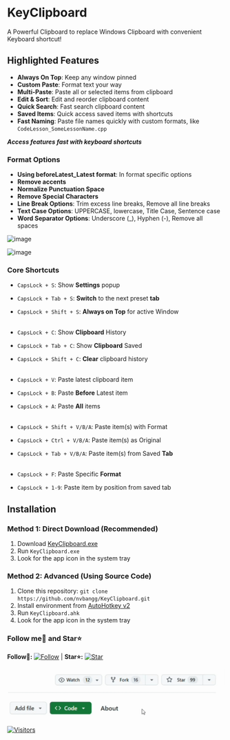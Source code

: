 # KeyClipboard

A Powerful Clipboard to replace Windows Clipboard with convenient Keyboard shortcut!

## Highlighted Features

- **Always On Top**: Keep any window pinned
- **Custom Paste**: Format text your way
- **Multi-Paste**: Paste all or selected items from clipboard
- **Edit & Sort**: Edit and reorder clipboard content
- **Quick Search**: Fast search clipboard content
- **Saved Items**: Quick access saved items with shortcuts
- **Fast Naming**: Paste file names quickly with custom formats, like `CodeLesson_SomeLessonName.cpp`

***Access features fast with keyboard shortcuts***

### Format Options

- **Using beforeLatest_Latest format**: In format specific options
- **Remove accents**
- **Normalize Punctuation Space**
- **Remove Special Characters**
- **Line Break Options**: Trim excess line breaks, Remove all line breaks
- **Text Case Options**: UPPERCASE, lowercase, Title Case, Sentence case
- **Word Separator Options**: Underscore (_), Hyphen (-), Remove all spaces

![image](https://github.com/user-attachments/assets/fe368924-de4b-4295-90bf-f516ab37698c)

![image](https://github.com/user-attachments/assets/8d350a82-7694-4abc-a1d1-a269ec9ed14a)


### Core Shortcuts

- `CapsLock + S`: Show **Settings** popup
- `CapsLock + Tab + S`: **Switch** to the next preset **tab**
- `CapsLock + Shift + S`: **Always on Top** for active Window<br><br>

- `CapsLock + C`: Show **Clipboard** History
- `CapsLock + Tab + C`: Show **Clipboard** Saved
- `CapsLock + Shift + C`: **Clear** clipboard history<br><br>

- `CapsLock + V`: Paste latest clipboard item 
- `CapsLock + B`: Paste **Before** Latest item
- `CapsLock + A`: Paste **All** items <br><br>

- `CapsLock + Shift + V/B/A`: Paste item(s) with Format
- `CapsLock + Ctrl + V/B/A`: Paste item(s) as Original
- `CapsLock + Tab + V/B/A`: Paste item(s) from Saved **Tab**<br><br>

- `CapsLock + F`: Paste Specific **Format**
- `CapsLock + 1-9`: Paste item by position from saved tab

## Installation

### Method 1: Direct Download (Recommended)
1. Download [KeyClipboard.exe](https://github.com/nvbangg/KeyClipboard/releases/latest)
2. Run `KeyClipboard.exe`
3. Look for the app icon in the system tray

### Method 2: Advanced (Using Source Code)
1. Clone this repository:
`git clone https://github.com/nvbangg/KeyClipboard.git`
2. Install environment from [AutoHotkey v2](https://www.autohotkey.com)
3. Run `KeyClipboard.ahk`
4. Look for the app icon in the system tray

### Follow me👀 and Star⭐ 
 **Follow👀:** [![Follow](https://img.shields.io/github/followers/nvbangg?label=Follow&style=social)](https://github.com/nvbangg) | **Star⭐:** [![Star](https://img.shields.io/github/stars/nvbangg/KeyClipboard?style=social)](https://github.com/nvbangg/KeyClipboard)

![Gif](https://raw.githubusercontent.com/nvbangg/nvbangg/main/data/star_follow.gif)

[![Visitors](https://api.visitorbadge.io/api/visitors?path=https%3A%2F%2Fgithub.com%2Fnvbangg%2FKeyClipboard&countColor=%232ccce4)](https://visitorbadge.io/status?path=https%3A%2F%2Fgithub.com%2Fnvbangg%2FKeyClipboard)

